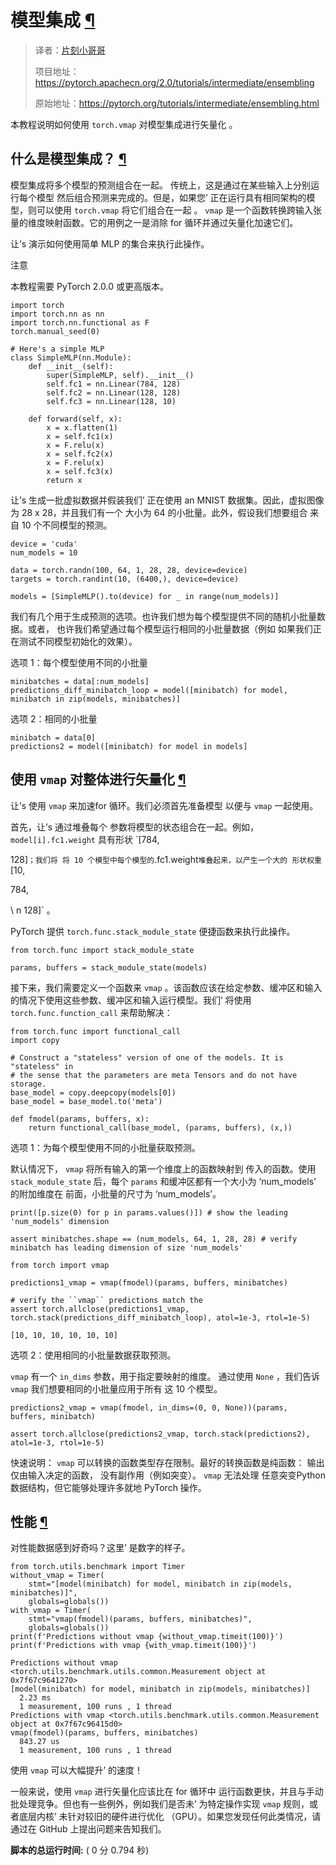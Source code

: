 
 模型集成
 [¶](#model-ensembling "此标题的固定链接")
====================================================================

> 译者：[片刻小哥哥](https://github.com/jiangzhonglian)
>
> 项目地址：<https://pytorch.apachecn.org/2.0/tutorials/intermediate/ensembling>
>
> 原始地址：<https://pytorch.org/tutorials/intermediate/ensembling.html>




 本教程说明如何使用
 `torch.vmap` 对模型集成进行矢量化
 。





 什么是模型集成？
 [¶](#what-is-model-ensembling "此标题的永久链接")
------------------------------------------------------------------------------------------



 模型集成将多个模型的预测组合在一起。
传统上，这是通过在某些输入上分别运行每个模型
然后组合预测来完成的。但是，如果您’ 正在运行具有相同架构的模型，则可以使用
 `torch.vmap`
 将它们组合在一起
。
 `vmap`
 是一个函数转换跨输入张量的维度映射函数。它的用例之一是消除
for 循环并通过矢量化加速它们。




 让’s 演示如何使用简单 MLP 的集合来执行此操作。





 注意




 本教程需要 PyTorch 2.0.0 或更高版本。







```
import torch
import torch.nn as nn
import torch.nn.functional as F
torch.manual_seed(0)

# Here's a simple MLP
class SimpleMLP(nn.Module):
    def __init__(self):
        super(SimpleMLP, self).__init__()
        self.fc1 = nn.Linear(784, 128)
        self.fc2 = nn.Linear(128, 128)
        self.fc3 = nn.Linear(128, 10)

    def forward(self, x):
        x = x.flatten(1)
        x = self.fc1(x)
        x = F.relu(x)
        x = self.fc2(x)
        x = F.relu(x)
        x = self.fc3(x)
        return x

```




 让’s 生成一批虚拟数据并假装我们’ 正在使用
an MNIST 数据集。因此，虚拟图像为 28 x 28，并且我们有一个
大小为 64 的小批量。此外，假设我们想要组合
来自 10 个不同模型的预测。






```
device = 'cuda'
num_models = 10

data = torch.randn(100, 64, 1, 28, 28, device=device)
targets = torch.randint(10, (6400,), device=device)

models = [SimpleMLP().to(device) for _ in range(num_models)]

```




 我们有几个用于生成预测的选项。也许我们想为每个模型提供不同的随机小批量数据。或者，
也许我们希望通过每个模型运行相同的小批量数据（例如
如果我们正在测试不同模型初始化的效果）。




 选项 1：每个模型使用不同的小批量






```
minibatches = data[:num_models]
predictions_diff_minibatch_loop = model([minibatch) for model, minibatch in zip(models, minibatches)]

```




 选项 2：相同的小批量






```
minibatch = data[0]
predictions2 = model([minibatch) for model in models]

```






 使用
 `vmap`
 对整体进行矢量化
 [¶](#using-vmap-to-vectorize-the-ensemble "永久链接到此标题")
--------------------------------------------------------------------------------------------------------------------



 让’s 使用
 `vmap`
 来加速for 循环。我们必须首先准备模型
以便与
 `vmap`
 一起使用。



首先，让’s 通过堆叠每个
参数将模型的状态组合在一起。例如，
 `model[i].fc1.weight`
 具有形状
 `[784,
 

 128]`
 ；我们将
将 10 个模型中每个模型的
 `.fc1.weight`
 堆叠起来，以产生一个大的
形状权重
 `[10,
 

 784,
 
\ n 128]`
 。




 PyTorch 提供
 `torch.func.stack_module_state`
 便捷函数来执行此操作。






```
from torch.func import stack_module_state

params, buffers = stack_module_state(models)

```




 接下来，我们需要定义一个函数来
 `vmap`
 。该函数应该在给定参数、缓冲区和输入的情况下使用这些参数、缓冲区和输入运行模型。我们’ 将使用
 `torch.func.function_call`
 来帮助解决：






```
from torch.func import functional_call
import copy

# Construct a "stateless" version of one of the models. It is "stateless" in
# the sense that the parameters are meta Tensors and do not have storage.
base_model = copy.deepcopy(models[0])
base_model = base_model.to('meta')

def fmodel(params, buffers, x):
    return functional_call(base_model, (params, buffers), (x,))

```




 选项 1：为每个模型使用不同的小批量获取预测。




 默认情况下，
 `vmap`
 将所有输入的第一个维度上的函数映射到
传入的函数。使用
 `stack_module_state`
 后，每个
 `params`
 和缓冲区都有一个大小为 ‘num_models’ 的附加维度在
前面，小批量的尺寸为 ‘num_models’。






```
print([p.size(0) for p in params.values()]) # show the leading 'num_models' dimension

assert minibatches.shape == (num_models, 64, 1, 28, 28) # verify minibatch has leading dimension of size 'num_models'

from torch import vmap

predictions1_vmap = vmap(fmodel)(params, buffers, minibatches)

# verify the ``vmap`` predictions match the
assert torch.allclose(predictions1_vmap, torch.stack(predictions_diff_minibatch_loop), atol=1e-3, rtol=1e-5)

```






```
[10, 10, 10, 10, 10, 10]

```




 选项 2：使用相同的小批量数据获取预测。




`vmap`
 有一个
 `in_dims`
 参数，用于指定要映射的维度。
通过使用
 `None`
 ，我们告诉
 `vmap`
 我们想要相同的小批量应用于所有
这 10 个模型。






```
predictions2_vmap = vmap(fmodel, in_dims=(0, 0, None))(params, buffers, minibatch)

assert torch.allclose(predictions2_vmap, torch.stack(predictions2), atol=1e-3, rtol=1e-5)

```




 快速说明：
 `vmap`
 可以转换的函数类型存在限制。最好的转换函数是纯函数：
输出仅由输入决定的函数，
没有副作用（例如突变）。
 `vmap`
 无法处理
任意突变Python 数据结构，但它能够处理许多就地
PyTorch 操作。






 性能
 [¶](#performance "此标题的永久链接")
------------------------------------------------------------------------------------



 对性能数据感到好奇吗？这里’ 是数字的样子。






```
from torch.utils.benchmark import Timer
without_vmap = Timer(
    stmt="[model(minibatch) for model, minibatch in zip(models, minibatches)]",
    globals=globals())
with_vmap = Timer(
    stmt="vmap(fmodel)(params, buffers, minibatches)",
    globals=globals())
print(f'Predictions without vmap {without_vmap.timeit(100)}')
print(f'Predictions with vmap {with_vmap.timeit(100)}')

```






```
Predictions without vmap <torch.utils.benchmark.utils.common.Measurement object at 0x7f67c9641270>
[model(minibatch) for model, minibatch in zip(models, minibatches)]
  2.23 ms
  1 measurement, 100 runs , 1 thread
Predictions with vmap <torch.utils.benchmark.utils.common.Measurement object at 0x7f67c96415d0>
vmap(fmodel)(params, buffers, minibatches)
  843.27 us
  1 measurement, 100 runs , 1 thread

```




 使用
 `vmap`
 可以大幅提升’ 的速度！




 一般来说，使用
 `vmap`
 进行矢量化应该比在 for 循环中
 运行函数更快，并且与手动批处理竞争。但也有一些例外，例如我们是否未’ 为特定操作实现
 `vmap`
 规则，或者底层内核’ 未针对较旧的硬件进行优化
 （GPU）。如果您发现任何此类情况，请通过在 GitHub 上提出问题来告知我们。




**脚本的总运行时间:** 
 ( 0 分 0.794 秒)
